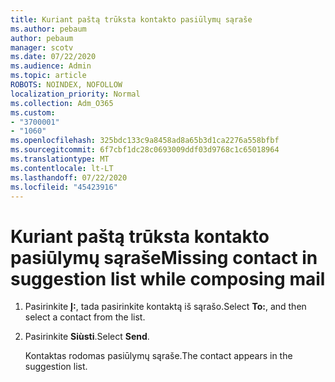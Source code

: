 ```yaml
---
title: Kuriant paštą trūksta kontakto pasiūlymų sąraše
ms.author: pebaum
author: pebaum
manager: scotv
ms.date: 07/22/2020
ms.audience: Admin
ms.topic: article
ROBOTS: NOINDEX, NOFOLLOW
localization_priority: Normal
ms.collection: Adm_O365
ms.custom:
- "3700001"
- "1060"
ms.openlocfilehash: 325bdc133c9a8458ad8a65b3d1ca2276a558bfbf
ms.sourcegitcommit: 6f7cbf1dc28c0693009ddf03d9768c1c65018964
ms.translationtype: MT
ms.contentlocale: lt-LT
ms.lasthandoff: 07/22/2020
ms.locfileid: "45423916"
---
```

# <a name="missing-contact-in-suggestion-list-while-composing-mail"></a><span data-ttu-id="fa3f4-102">Kuriant paštą trūksta kontakto pasiūlymų sąraše</span><span class="sxs-lookup"><span data-stu-id="fa3f4-102">Missing contact in suggestion list while composing mail</span></span>

1. <span data-ttu-id="fa3f4-103">Pasirinkite **Į:**, tada pasirinkite kontaktą iš sąrašo.</span><span class="sxs-lookup"><span data-stu-id="fa3f4-103">Select **To:**, and then select a contact from the list.</span></span>
2. <span data-ttu-id="fa3f4-104">Pasirinkite **Siùsti**.</span><span class="sxs-lookup"><span data-stu-id="fa3f4-104">Select **Send**.</span></span>

    <span data-ttu-id="fa3f4-105">Kontaktas rodomas pasiūlymų sąraše.</span><span class="sxs-lookup"><span data-stu-id="fa3f4-105">The contact appears in the suggestion list.</span></span>